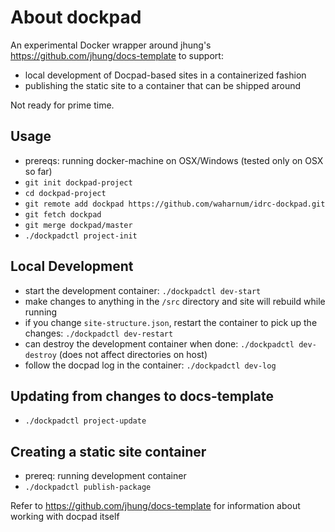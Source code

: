 # About dockpad

An experimental Docker wrapper around jhung's https://github.com/jhung/docs-template to support:
- local development of Docpad-based sites in a containerized fashion
- publishing the static site to a container that can be shipped around

Not ready for prime time.

## Usage
- prereqs: running docker-machine on OSX/Windows (tested only on OSX so far)
- `git init dockpad-project`
- `cd dockpad-project`
- `git remote add dockpad https://github.com/waharnum/idrc-dockpad.git`
- `git fetch dockpad`
- `git merge dockpad/master`
- `./dockpadctl project-init`

## Local Development

- start the development container: `./dockpadctl dev-start`
- make changes to anything in the `/src` directory and site will rebuild while running
- if you change `site-structure.json`, restart the container to pick up the changes: `./dockpadctl dev-restart`
- can destroy the development container when done: `./dockpadctl dev-destroy` (does not affect directories on host)
- follow the docpad log in the container: `./dockpadctl dev-log`

## Updating from changes to docs-template
- `./dockpadctl project-update`

## Creating a static site container
- prereq: running development container
- `./dockpadctl publish-package`

Refer to https://github.com/jhung/docs-template for information about working with docpad itself

